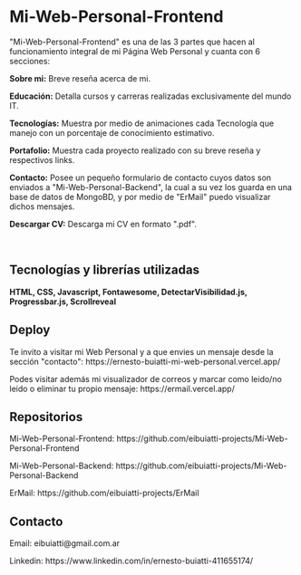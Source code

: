 <h1>Mi-Web-Personal-Frontend</h1> 

<p> "Mi-Web-Personal-Frontend" es una de las 3 partes que hacen al funcionamiento integral de mi Página Web Personal y cuanta con 6 secciones:</p>

<p><strong>Sobre mi:</strong> Breve reseña acerca de mi.</p>
<p><strong>Educación:</strong> Detalla cursos y carreras realizadas exclusivamente del mundo IT.</p>
<p><strong>Tecnologías:</strong> Muestra por medio de animaciones cada Tecnología que manejo con un porcentaje de conocimiento estimativo.</p>
<p><strong>Portafolio:</strong> Muestra cada proyecto realizado con su breve reseña y respectivos links.</p>
<p><strong>Contacto:</strong> Posee un pequeño formulario de contacto cuyos datos son enviados a "Mi-Web-Personal-Backend", la cual a su vez los guarda en una base de datos de MongoBD, y por medio de "ErMail" puedo visualizar dichos mensajes.</p>
<p><strong>Descargar CV:</strong> Descarga mi CV en formato ".pdf".</p><br>
<h2>Tecnologías y librerías utilizadas</h2>
<p><strong>HTML, CSS, Javascript, Fontawesome, DetectarVisibilidad.js, Progressbar.js, Scrollreveal </strong> </p>
<h2>Deploy</h2>
<p>Te invito a visitar mi Web Personal y a que envies un mensaje desde la sección "contacto": https://ernesto-buiatti-mi-web-personal.vercel.app/</p>
<p>Podes visitar además mi visualizador de correos y marcar como leido/no leido o eliminar tu propio mensaje: https://ermail.vercel.app/</p>
<h2>Repositorios</h2>
<p>Mi-Web-Personal-Frontend: https://github.com/eibuiatti-projects/Mi-Web-Personal-Frontend</p>
<p>Mi-Web-Personal-Backend: https://github.com/eibuiatti-projects/Mi-Web-Personal-Backend</p>
<p>ErMail: https://github.com/eibuiatti-projects/ErMail</p>
<h2>Contacto</h2>
<p>Email: eibuiatti@gmail.com.ar</p>
<p>Linkedin: https://www.linkedin.com/in/ernesto-buiatti-411655174/</p>
